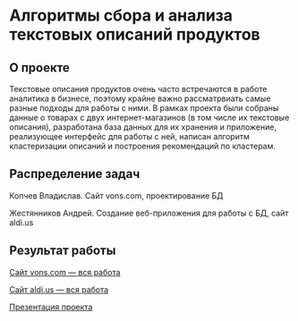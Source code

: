 # Алгоритмы сбора и анализа текстовых описаний продуктов

## О проекте

Текстовые описания продуктов очень часто встречаются в работе аналитика в бизнесе, поэтому крайне важно рассматрвиать самые разные подходы для работы с ними. В рамках проекта были собраны данные о товарах с двух интернет-магазинов (в том числе их текстовые описания), разработана база данных для их хранения и приложение, реализующее интерфейс для работы с ней, написан алгоритм кластеризации описаний и построения рекомендаций по кластерам. 

## Распределение задач

Копчев Владислав. Сайт vons.com, проектирование БД

Жестянников Андрей. Создание веб-приложения для работы с БД, сайт aldi.us

## Результат работы

[Сайт vons.com — вся работа](https://github.com/aefrt/database-theory/blob/aefrt-patch-2/scrapping_experiments.ipynb)

[Сайт aldi.us — вся работа](https://github.com/aefrt/database-theory/blob/aefrt-patch-2/kr3course.ipynb)

[Презентация проекта](https://github.com/aefrt/database-theory/blob/aefrt-patch-2/КР%20преза%202.pdf)
